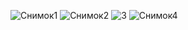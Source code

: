 ![Снимок1](https://github.com/AL-Eldov/project_for_space_app/assets/87431219/c42ec3fd-3276-4f63-ad95-99e6dd4b9661)
![Снимок2](https://github.com/AL-Eldov/project_for_space_app/assets/87431219/6127d4a0-4341-4444-8ceb-4fa1a1b54771)
![3](https://github.com/AL-Eldov/project_for_space_app/assets/87431219/17811b8b-2e30-4efc-9cf8-58cbd118120c)
![Снимок4](https://github.com/AL-Eldov/project_for_space_app/assets/87431219/de0b3e81-cf62-45f7-8481-07cc6c2e952c)
